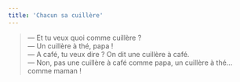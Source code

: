```yaml
---
title: 'Chacun sa cuillère'
---
```


> — Et tu veux quoi comme cuillère ?  
> — Un cuillère à thé, papa !  
> — A café, tu veux dire ? On dit une cuillère à café.  
> — Non, pas une cuillère à café comme papa, un cuillère à thé... comme maman !
